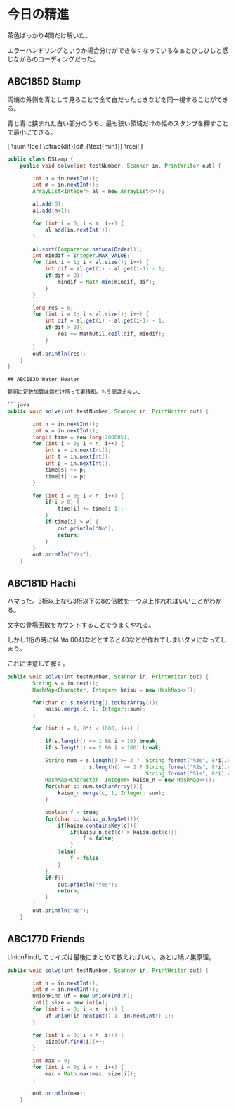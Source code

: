 <script async src="https://cdnjs.cloudflare.com/ajax/libs/mathjax/2.7.0/MathJax.js?config=TeX-AMS_CHTML"></script>
<script type="text/x-mathjax-config">
     MathJax.Hub.Config({
     tex2jax: {
     inlineMath: [["\\(","\\)"], ['$','$'] ],
     displayMath: [ ['$$','$$'], ["\\[","\\]"] ]
     }
     });
</script>

# 今日の精進

茶色ばっかり4問だけ解いた。

エラーハンドリングというか場合分けができなくなっているなぁとひしひしと感じながらのコーディングだった。

## ABC185D Stamp

両端の外側を青として見ることで全て白だったときなどを同一視することができる。

青と青に挟まれた白い部分のうち、最も狭い領域だけの幅のスタンプを押すことで最小にできる。

\[
\sum \lceil \dfrac{dif}{dif_{\text{min}}} \rceil
\]


```java
public class DStamp {
    public void solve(int testNumber, Scanner in, PrintWriter out) {

        int n = in.nextInt();
        int m = in.nextInt();
        ArrayList<Integer> al = new ArrayList<>();

        al.add(0);
        al.add(n+1);

        for (int i = 0; i < m; i++) {
            al.add(in.nextInt());
        }

        al.sort(Comparator.naturalOrder());
        int mindif = Integer.MAX_VALUE;
        for (int i = 1; i < al.size(); i++) {
            int dif = al.get(i) - al.get(i-1) - 1;
            if(dif > 0){
                mindif = Math.min(mindif, dif);
            }
        }

        long res = 0;
        for (int i = 1; i < al.size(); i++) {
            int dif = al.get(i) - al.get(i-1) - 1;
            if(dif > 0){
                res += MathUtil.ceil(dif, mindif);
            }
        }
        out.println(res);
    }
}

## ABC183D Water Heater

範囲に定数加算は端だけ持って累積和。もう間違えない…

```java
public void solve(int testNumber, Scanner in, PrintWriter out) {

        int n = in.nextInt();
        int w = in.nextInt();
        long[] time = new long[200005];
        for (int i = 0; i < n; i++) {
            int s = in.nextInt();
            int t = in.nextInt();
            int p = in.nextInt();
            time[s] += p;
            time[t] -= p;
        }

        for (int i = 0; i < n; i++) {
            if(i > 0) {
                time[i] += time[i-1];
            }
            if(time[i] > w) {
                out.println("No");
                return;
            }
        }
        out.println("Yes");
    }
```

## ABC181D Hachi

ハマった。3桁以上なら3桁以下の8の倍数を一つ以上作れればいいことがわかる。

文字の登場回数をカウントすることでうまくやれる。

しかし1桁の時に\(4 \to 004\)などとすると40などが作れてしまいダメになってしまう。

これに注意して解く。

```java 
public void solve(int testNumber, Scanner in, PrintWriter out) {
        String s = in.next();
        HashMap<Character, Integer> kaisu = new HashMap<>();

        for(char c: s.toString().toCharArray()){
            kaisu.merge(c, 1, Integer::sum);
        }

        for (int i = 1; 8*i < 1000; i++) {

            if(s.length() <= 1 && i > 10) break;
            if(s.length() <= 2 && i > 100) break;

            String num = s.length() >= 3 ?  String.format("%3s", 8*i).replace(" ", "0")
                        : s.length() >= 2 ? String.format("%2s", 8*i).replace(" ", "0"):
                                            String.format("%1s", 8*i).replace(" ", "0");
            HashMap<Character, Integer> kaisu_n = new HashMap<>();
            for(char c: num.toCharArray()){
                kaisu_n.merge(c, 1, Integer::sum);
            }

            boolean f = true;
            for(char c: kaisu_n.keySet()){
                if(kaisu.containsKey(c)){
                    if(kaisu_n.get(c) > kaisu.get(c)){
                        f = false;
                    }
                }else{
                    f = false;
                }
            }
            if(f){
                out.println("Yes");
                return;
            }
        }
        out.println("No");
    }
```

## ABC177D Friends

UnionFindしてサイズは最後にまとめて数えればいい。あとは鳩ノ巣原理。
```java 
public void solve(int testNumber, Scanner in, PrintWriter out) {

        int n = in.nextInt();
        int m = in.nextInt();
        UnionFind uf = new UnionFind(n);
        int[] size = new int[n];
        for (int i = 0; i < m; i++) {
            uf.union(in.nextInt()-1, in.nextInt()-1);
        }

        for (int i = 0; i < n; i++) {
            size[uf.find(i)]++;
        }

        int max = 0;
        for (int i = 0; i < n; i++) {
            max = Math.max(max, size[i]);
        }

        out.println(max);
    }
```

```

